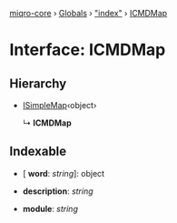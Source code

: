 [miqro-core](../README.md) › [Globals](../globals.md) › ["index"](../modules/_index_.md) › [ICMDMap](_index_.icmdmap.md)

# Interface: ICMDMap

## Hierarchy

* [ISimpleMap](_index_.isimplemap.md)‹object›

  ↳ **ICMDMap**

## Indexable

* \[ **word**: *string*\]: object

* **description**: *string*

* **module**: *string*

